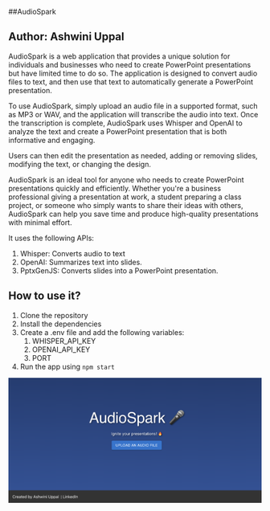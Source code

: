 ##AudioSpark

## Author: Ashwini Uppal

AudioSpark is a web application that provides a unique solution for individuals and businesses who need to create PowerPoint presentations but have limited time to do so. The application is designed to convert audio files to text, and then use that text to automatically generate a PowerPoint presentation.

To use AudioSpark, simply upload an audio file in a supported format, such as MP3 or WAV, and the application will transcribe the audio into text. Once the transcription is complete, AudioSpark uses Whisper and OpenAI to analyze the text and create a PowerPoint presentation that is both informative and engaging.

Users can then edit the presentation as needed, adding or removing slides, modifying the text, or changing the design.

AudioSpark is an ideal tool for anyone who needs to create PowerPoint presentations quickly and efficiently. Whether you're a business professional giving a presentation at work, a student preparing a class project, or someone who simply wants to share their ideas with others, AudioSpark can help you save time and produce high-quality presentations with minimal effort.


It uses the following APIs:

1. Whisper: Converts audio to text
2. OpenAI: Summarizes text into slides.
3. PptxGenJS: Converts slides into a PowerPoint presentation.

## How to use it?

1. Clone the repository
2. Install the dependencies
3. Create a .env file and add the following variables:
    1. WHISPER_API_KEY
    2. OPENAI_API_KEY
    3. PORT
4. Run the app using `npm start`



![](./frontend/src/assets/landingPage.png)
